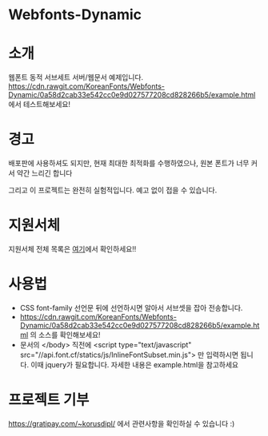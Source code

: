 # Webfonts-Dynamic

소개
========

웹폰트 동적 서브세트 서버/웹문서 예제입니다.
https://cdn.rawgit.com/KoreanFonts/Webfonts-Dynamic/0a58d2cab33e542cc0e9d027577208cd828266b5/example.html 에서 테스트해보세요!

경고
========

배포판에 사용하셔도 되지만, 현재 최대한 최적화를 수행하였으나, 원본 폰트가 너무 커서 약간 느리긴 합니다

그리고 이 프로젝트는 완전히 실험적입니다. 예고 없이 접을 수 있습니다.

지원서체
========

지원서체 전체 목록은 [여기](https://github.com/KoreanFonts/Webfonts-Dynamic/blob/master/Fonts.md)에서 확인하세요!!


사용법
========
* CSS font-family 선언문 뒤에 선언하시면 알아서 서브셋을 잡아 전송합니다.
* https://cdn.rawgit.com/KoreanFonts/Webfonts-Dynamic/0a58d2cab33e542cc0e9d027577208cd828266b5/example.html 의 소스를 확인해보세요!
* 문서의 &lt;/body> 직전에 &lt;script type="text/javascript" src="//api.font.cf/statics/js/InlineFontSubset.min.js"></script> 만 입력하시면 됩니다. 이때 jquery가 필요합니다. 자세한 내용은 example.html을 참고하세요

프로젝트 기부
=======
https://gratipay.com/~korusdipl/ 에서 관련사항을 확인하실 수 있습니다 :)
